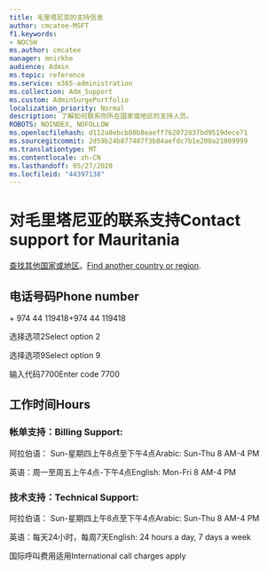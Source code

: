 ```yaml
---
title: 毛里塔尼亚的支持信息
author: cmcatee-MSFT
f1.keywords:
- NOCSH
ms.author: cmcatee
manager: mnirkhe
audience: Admin
ms.topic: reference
ms.service: o365-administration
ms.collection: Adm_Support
ms.custom: AdminSurgePortfolio
localization_priority: Normal
description: 了解如何联系你所在国家或地区的支持人员。
ROBOTS: NOINDEX, NOFOLLOW
ms.openlocfilehash: d112a8ebcb80b8eaeff762072837bd9519dece71
ms.sourcegitcommit: 2d59b24b877487f3b84aefdc7b1e200a21009999
ms.translationtype: MT
ms.contentlocale: zh-CN
ms.lasthandoff: 05/27/2020
ms.locfileid: "44397138"
---
```

# <a name="contact-support-for-mauritania"></a><span data-ttu-id="c66f7-103">对毛里塔尼亚的联系支持</span><span class="sxs-lookup"><span data-stu-id="c66f7-103">Contact support for Mauritania</span></span>

<span data-ttu-id="c66f7-104">[查找其他国家或地区](../contact-support-for-business-products.md)。</span><span class="sxs-lookup"><span data-stu-id="c66f7-104">[Find another country or region](../contact-support-for-business-products.md).</span></span>

## <a name="phone-number"></a><span data-ttu-id="c66f7-105">电话号码</span><span class="sxs-lookup"><span data-stu-id="c66f7-105">Phone number</span></span>
<span data-ttu-id="c66f7-106">+ 974 44 119418</span><span class="sxs-lookup"><span data-stu-id="c66f7-106">+974 44 119418</span></span>

<span data-ttu-id="c66f7-107">选择选项2</span><span class="sxs-lookup"><span data-stu-id="c66f7-107">Select option 2</span></span>

<span data-ttu-id="c66f7-108">选择选项9</span><span class="sxs-lookup"><span data-stu-id="c66f7-108">Select option 9</span></span>

<span data-ttu-id="c66f7-109">输入代码7700</span><span class="sxs-lookup"><span data-stu-id="c66f7-109">Enter code 7700</span></span>

## <a name="hours"></a><span data-ttu-id="c66f7-110">工作时间</span><span class="sxs-lookup"><span data-stu-id="c66f7-110">Hours</span></span>
### <a name="billing-support"></a><span data-ttu-id="c66f7-111">帐单支持：</span><span class="sxs-lookup"><span data-stu-id="c66f7-111">Billing Support:</span></span>

<span data-ttu-id="c66f7-112">阿拉伯语： Sun-星期四上午8点至下午4点</span><span class="sxs-lookup"><span data-stu-id="c66f7-112">Arabic: Sun-Thu 8 AM-4 PM</span></span>

<span data-ttu-id="c66f7-113">英语：周一至周五上午4点-下午4点</span><span class="sxs-lookup"><span data-stu-id="c66f7-113">English: Mon-Fri 8 AM-4 PM</span></span>

### <a name="technical-support"></a><span data-ttu-id="c66f7-114">技术支持：</span><span class="sxs-lookup"><span data-stu-id="c66f7-114">Technical Support:</span></span>

<span data-ttu-id="c66f7-115">阿拉伯语： Sun-星期四上午8点至下午4点</span><span class="sxs-lookup"><span data-stu-id="c66f7-115">Arabic: Sun-Thu 8 AM-4 PM</span></span>

<span data-ttu-id="c66f7-116">英语：每天24小时，每周7天</span><span class="sxs-lookup"><span data-stu-id="c66f7-116">English: 24 hours a day, 7 days a week</span></span>

<span data-ttu-id="c66f7-117">国际呼叫费用适用</span><span class="sxs-lookup"><span data-stu-id="c66f7-117">International call charges apply</span></span>
